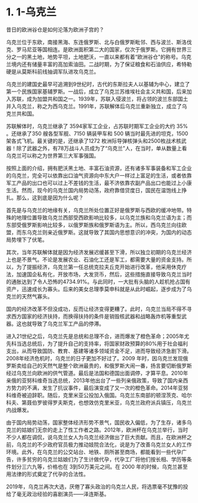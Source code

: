 # 1. 1-乌克兰

昔日的欧洲谷仓是如何沦落为欧洲子宫的？

乌克兰位于东欧，南接黑海、东连俄罗斯、北与白俄罗斯毗邻、西与波兰、斯洛伐克、罗马尼亚等国相连。是欧洲面积第二大的国家，仅次于俄罗斯。它拥有世界三分之一的黑土地，地势平坦，土地肥沃，一直以来都有着“欧洲谷仓"的称号。乌克兰境内还有储量丰富的高加索油田。二战时期，为了保证粮食和石油供应，希特勒硬是从莫斯科前线抽调军队进攻乌克兰。

乌克兰的建国史最早可追溯到9世纪时，古代的东斯拉夫人以基辅为中心，建立了第一个民族国家基辅罗斯。一战后，成立了乌克兰苏维埃社会主义共和国，后来加入苏联，成为加盟共和国之一。1939年，苏联入侵波兰，将占领的波兰东部国土并入乌克兰，称之为西乌克兰。1991年，苏联解体后乌克兰重新独立，成立了乌克兰共和国。

苏联解体时，乌克兰继承了 3594家军工企业，占苏联时期军工企业的大约 35% 。还继承了350 艘各型军舰、7150 辆装甲车和 500 辆当时最先进的坦克，1500架各式飞机。最关键的是，还继承了1272 枚洲际导弹核弹头和2500枚战术核武器！除了武器之外，有78万战斗人员成为了“乌克兰”人，在当时，单从数量上看乌克兰可以称之为世界第三大军事强国。

按照上面的介绍，拥有肥沃黑土地、丰富石油资源，还有诸多军事装备和军工企业的乌克兰，完全可以依靠出口油气资源向中东大户一样过上富足的生活，或者依靠军工产品的出口也可以过上不差钱的生活，最不济依靠农副产品出口也能过上小康生活。然而，现今的乌克兰国内局势动荡，政府靠借贷度日，国民在温饱线上挣扎。那么，这到底是因为什么呢？

首先是与乌克兰的地缘有关，乌克兰所处位置正好是俄罗斯与西欧的缓冲地带。特殊的地理位置导致乌克兰西部受西欧影响比较多，以乌克兰族和乌克兰语为主；而东部受俄罗斯影响比较多，以俄罗斯族和俄罗斯语为主。所以，西乌克兰向往欧盟，而东乌克兰则亲近俄罗斯。这就导致了其国内思想意识的冲突，为国内的动态局势埋下了伏笔。

其次，当年苏联解体就是因为经济发展迟缓甚至下滑，所以独立初期的乌克兰经济上也是不景气。不论是发展农业、石油化工还是军工，都需要大量的资金支持。所以，为了提振经济，乌克兰第一任总统克拉夫丘克开始进行改革，他采用休克疗法，加速国企私有化，开放市场，大发货币，然后，这些措施直接导致乌克兰当时的通胀达到了令人恐怖的4734.91%。与此同时，一大批有头脑的人趁机抢占国有资产，迅速成长为寡头。后来的美女总理季莫申科就是从此时崛起，逐步成为了乌克兰的天然气寡头。

国内的经济改革不但没成功，反而让经济变得更糟了。此时，乌克兰当局不得不寻求西方国家的经济扶持，而换得扶持的条件是销毁核武器和战略轰炸机等重型武器。这也就导致了乌克兰军工产品的停滞。

进入21世纪之后，乌克兰先是总统和总理不合，进而爆发了橙色革命；2005年尤先科当选总统后，为了提升自己的支持率，将国家财政预算的80%用于社会福利支出，从而导致国防、教育、基建等诸多领域资金不足，进而导致经济急剧下滑。2008年经济危机时，乌克兰的日子更加不好过了。2009 年时，因乌克兰发现俄罗斯卖给自己的天然气是整个欧洲最贵的，和俄罗斯大闹一番，扬言要切断俄罗斯经过乌克兰向欧洲的供气管道。最后是法国和德国出面调停，才算平息。2010年亲俄的亚努科维奇当选总统，2013年他出台了一些列亲俄政策，导致了国内亲西方势力的不满，发生了抗议事件，最后演变成了又一次的橙色革命。2014年亚努科维奇被迫辞职。随后，克里米亚公投加入俄国。乌克兰东南部的顿涅茨克、哈尔科夫、第聂伯罗彼得罗夫斯克，也想效仿克里米亚，乌克兰政府派兵镇压，乌克兰内战爆发。

由于国内局势动荡，国家整体经济形势不景气，国民收入偏低，为了生存，诸多乌克兰的姑娘们无奈的走上了性工作者之路。2012年，欧洲杯在乌克兰举行，当时不少人都在调侃，说乌克兰女人为乌克兰经济做出了巨大贡献。而且，在欧洲杯之前，乌克兰的不少政府官员极力推动妓院合法化，说是为了改善乌克兰女人的工作环境。此外，在乌克兰的公交站台、地铁、厕所甚至商场，都能看到一些代孕广告，许多贫穷的乌克兰姑娘们为了生计做代孕，代孕工厂将他们按长相、学历等条件划分三六九等，价格也在 3到50万美元之间。在 2000 年的时候，乌克兰甚至用法律的形式奠定了代孕的合法性。

2019年，乌克兰再次大选，厌倦了寡头政治的乌克兰人民，将选票毫不犹豫的投给了毫无政治经验的喜剧演员——泽连斯基。